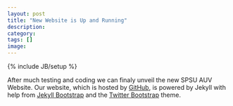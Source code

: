 ```yaml
---
layout: post
title: "New Website is Up and Running"
description: 
category: 
tags: []
image: 
---
```

{% include JB/setup %}

After much testing and coding we can finaly unveil the new SPSU AUV Website. Our 
website, which is hosted by [GitHub](http://github.com/), is powered by Jekyll with 
help from [Jekyll Bootstrap](http://jekyllbootstrap.com/) and the [Twitter 
Bootstrap](http://twitter.github.com/bootstrap/) theme. 
